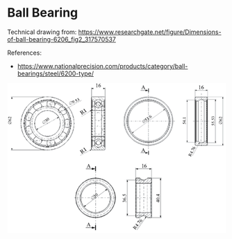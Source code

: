 # Ball Bearing

Technical drawing from: https://www.researchgate.net/figure/Dimensions-of-ball-bearing-6206_fig2_317570537

References: 
- https://www.nationalprecision.com/products/category/ball-bearings/steel/6200-type/


<img src="./Dimensions-of-ball-bearing-6206.png" style="maxWidth:60vw" />